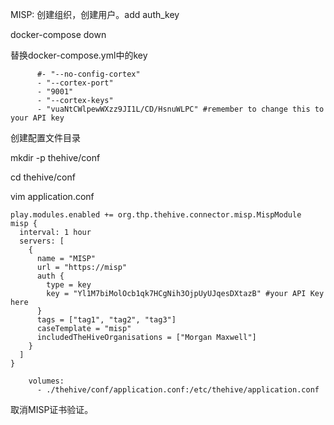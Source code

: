 MISP: 创建组织，创建用户。add auth_key



docker-compose down

替换docker-compose.yml中的key

```
      #- "--no-config-cortex"
      - "--cortex-port"
      - "9001"
      - "--cortex-keys"
      - "vuaNtCWlpewWXzz9JI1L/CD/HsnuWLPC" #remember to change this to your API key
```

创建配置文件目录

mkdir -p thehive/conf

cd thehive/conf

vim application.conf

```
play.modules.enabled += org.thp.thehive.connector.misp.MispModule
misp {
  interval: 1 hour
  servers: [
    {
      name = "MISP"
      url = "https://misp"
      auth {
        type = key
        key = "Yl1M7biMolOcb1qk7HCgNih3OjpUyUJqesDXtazB" #your API Key here
      }
      tags = ["tag1", "tag2", "tag3"]
      caseTemplate = "misp"
      includedTheHiveOrganisations = ["Morgan Maxwell"]
    }
  ]
}
```

```
    volumes:
      - ./thehive/conf/application.conf:/etc/thehive/application.conf 
```



取消MISP证书验证。

